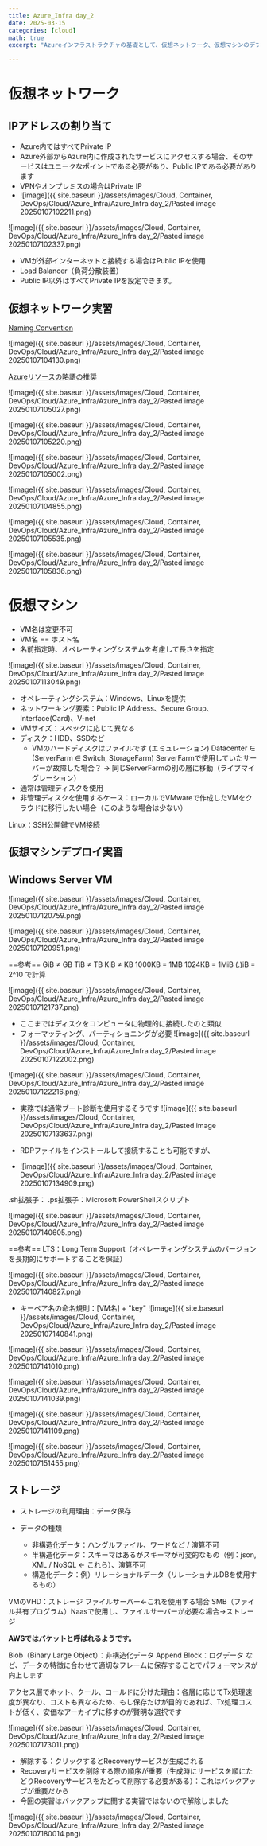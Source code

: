 ```yaml
---
title: Azure_Infra day_2
date: 2025-03-15
categories: [cloud]
math: true
excerpt: "Azureインフラストラクチャの基礎として、仮想ネットワーク、仮想マシンのデプロイ方法、ストレージの種類やデータ構造の違い、そしてクラウド環境での設計原則について実習を交えて整理しました。"

---
```


# 仮想ネットワーク

## IPアドレスの割り当て
- Azure内ではすべてPrivate IP
- Azure外部からAzure内に作成されたサービスにアクセスする場合、そのサービスはユニークなポイントである必要があり、Public IPである必要があります
- VPNやオンプレミスの場合はPrivate IP
- ![image]({{ site.baseurl }}/assets/images/Cloud, Container, DevOps/Cloud/Azure_Infra/Azure_Infra day_2/Pasted image 20250107102211.png)

![image]({{ site.baseurl }}/assets/images/Cloud, Container, DevOps/Cloud/Azure_Infra/Azure_Infra day_2/Pasted image 20250107102337.png)

- VMが外部インターネットと接続する場合はPublic IPを使用
- Load Balancer（負荷分散装置）
- Public IP以外はすべてPrivate IPを設定できます。

## 仮想ネットワーク実習

[Naming Convention](https://learn.microsoft.com/en-us/azure/cloud-adoption-framework/ready/azure-best-practices/resource-naming)

![image]({{ site.baseurl }}/assets/images/Cloud, Container, DevOps/Cloud/Azure_Infra/Azure_Infra day_2/Pasted image 20250107104130.png)

[Azureリソースの略語の推奨](https://learn.microsoft.com/en-us/azure/cloud-adoption-framework/ready/azure-best-practices/resource-abbreviations)

![image]({{ site.baseurl }}/assets/images/Cloud, Container, DevOps/Cloud/Azure_Infra/Azure_Infra day_2/Pasted image 20250107105027.png)

![image]({{ site.baseurl }}/assets/images/Cloud, Container, DevOps/Cloud/Azure_Infra/Azure_Infra day_2/Pasted image 20250107105220.png)

![image]({{ site.baseurl }}/assets/images/Cloud, Container, DevOps/Cloud/Azure_Infra/Azure_Infra day_2/Pasted image 20250107105002.png)

![image]({{ site.baseurl }}/assets/images/Cloud, Container, DevOps/Cloud/Azure_Infra/Azure_Infra day_2/Pasted image 20250107104855.png)

![image]({{ site.baseurl }}/assets/images/Cloud, Container, DevOps/Cloud/Azure_Infra/Azure_Infra day_2/Pasted image 20250107105535.png)

![image]({{ site.baseurl }}/assets/images/Cloud, Container, DevOps/Cloud/Azure_Infra/Azure_Infra day_2/Pasted image 20250107105836.png)

# 仮想マシン

- VM名は変更不可
- VM名 == ホスト名
- 名前指定時、オペレーティングシステムを考慮して長さを指定

![image]({{ site.baseurl }}/assets/images/Cloud, Container, DevOps/Cloud/Azure_Infra/Azure_Infra day_2/Pasted image 20250107113049.png)

- オペレーティングシステム：Windows、Linuxを提供
- ネットワーキング要素：Public IP Address、Secure Group、Interface(Card)、V-net
- VMサイズ：スペックに応じて異なる
- ディスク：HDD、SSDなど
  - VMのハードディスクはファイルです (エミュレーション)
Datacenter $\in$ (ServerFarm $\in$ Switch, StorageFarm)
  ServerFarmで使用していたサーバーが故障した場合？ $\rightarrow$ 同じServerFarmの別の層に移動（ライブマイグレーション）
- 通常は管理ディスクを使用
- 非管理ディスクを使用するケース：ローカルでVMwareで作成したVMをクラウドに移行したい場合（このような場合は少ない）

Linux：SSH公開鍵でVM接続

## 仮想マシンデプロイ実習
## Windows Server VM

![image]({{ site.baseurl }}/assets/images/Cloud, Container, DevOps/Cloud/Azure_Infra/Azure_Infra day_2/Pasted image 20250107120759.png)

![image]({{ site.baseurl }}/assets/images/Cloud, Container, DevOps/Cloud/Azure_Infra/Azure_Infra day_2/Pasted image 20250107120951.png)

==参考== GiB $\neq$ GB TiB $\neq$ TB KiB $\neq$ KB 1000KB = 1MB 1024KB = 1MiB (.)iB = 2^10 で計算

![image]({{ site.baseurl }}/assets/images/Cloud, Container, DevOps/Cloud/Azure_Infra/Azure_Infra day_2/Pasted image 20250107121737.png)

- ここまではディスクをコンピュータに物理的に接続したのと類似
- フォーマッティング、パーティショニングが必要
![image]({{ site.baseurl }}/assets/images/Cloud, Container, DevOps/Cloud/Azure_Infra/Azure_Infra day_2/Pasted image 20250107122002.png)

![image]({{ site.baseurl }}/assets/images/Cloud, Container, DevOps/Cloud/Azure_Infra/Azure_Infra day_2/Pasted image 20250107122216.png)

- 実務では通常ブート診断を使用するそうです
![image]({{ site.baseurl }}/assets/images/Cloud, Container, DevOps/Cloud/Azure_Infra/Azure_Infra day_2/Pasted image 20250107133637.png)

- RDPファイルをインストールして接続することも可能ですが、

- ![image]({{ site.baseurl }}/assets/images/Cloud, Container, DevOps/Cloud/Azure_Infra/Azure_Infra day_2/Pasted image 20250107134909.png)

.sh拡張子：
.ps拡張子：Microsoft PowerShellスクリプト

![image]({{ site.baseurl }}/assets/images/Cloud, Container, DevOps/Cloud/Azure_Infra/Azure_Infra day_2/Pasted image 20250107140605.png)

==参考== LTS：Long Term Support（オペレーティングシステムのバージョンを長期的にサポートすることを保証）

![image]({{ site.baseurl }}/assets/images/Cloud, Container, DevOps/Cloud/Azure_Infra/Azure_Infra day_2/Pasted image 20250107140827.png)

- キーペア名の命名規則：[VM名] + "key"
![image]({{ site.baseurl }}/assets/images/Cloud, Container, DevOps/Cloud/Azure_Infra/Azure_Infra day_2/Pasted image 20250107140841.png)

![image]({{ site.baseurl }}/assets/images/Cloud, Container, DevOps/Cloud/Azure_Infra/Azure_Infra day_2/Pasted image 20250107141010.png)

![image]({{ site.baseurl }}/assets/images/Cloud, Container, DevOps/Cloud/Azure_Infra/Azure_Infra day_2/Pasted image 20250107141039.png)

![image]({{ site.baseurl }}/assets/images/Cloud, Container, DevOps/Cloud/Azure_Infra/Azure_Infra day_2/Pasted image 20250107141109.png)

![image]({{ site.baseurl }}/assets/images/Cloud, Container, DevOps/Cloud/Azure_Infra/Azure_Infra day_2/Pasted image 20250107151455.png)

## ストレージ
- ストレージの利用理由：データ保存

- データの種類
  - 非構造化データ：ハングルファイル、ワードなど / 演算不可
  - 半構造化データ：スキーマはあるがスキーマが可変的なもの（例：json, XML / NoSQL ← これら）、演算不可
  - 構造化データ：例）リレーショナルデータ（リレーショナルDBを使用するもの）

VMのVHD：ストレージ
ファイルサーバー←これを使用する場合
SMB（ファイル共有プログラム）Naasで使用し、ファイルサーバーが必要な場合→ストレージ

**AWSではバケットと呼ばれるようです。**

Blob（Binary Large Object）：非構造化データ
Append Block：ログデータ
など、データの特徴に合わせて適切なフレームに保存することでパフォーマンスが向上します

アクセス層でホット、クール、コールドに分けた理由：各層に応じてTx処理速度が異なり、コストも異なるため、もし保存だけが目的であれば、Tx処理コストが低く、安価なアーカイブに移すのが賢明な選択です

![image]({{ site.baseurl }}/assets/images/Cloud, Container, DevOps/Cloud/Azure_Infra/Azure_Infra day_2/Pasted image 20250107173011.png)
- 解除する：クリックするとRecoveryサービスが生成される
- Recoveryサービスを削除する際の順序が重要（生成時にサービスを順にたどりRecoveryサービスをたどって削除する必要がある）：これはバックアップが重要だから
- 今回の実習はバックアップに関する実習ではないので解除しました

![image]({{ site.baseurl }}/assets/images/Cloud, Container, DevOps/Cloud/Azure_Infra/Azure_Infra day_2/Pasted image 20250107180014.png)